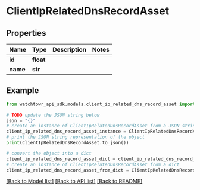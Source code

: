 # ClientIpRelatedDnsRecordAsset


## Properties

Name | Type | Description | Notes
------------ | ------------- | ------------- | -------------
**id** | **float** |  | 
**name** | **str** |  | 

## Example

```python
from watchtowr_api_sdk.models.client_ip_related_dns_record_asset import ClientIpRelatedDnsRecordAsset

# TODO update the JSON string below
json = "{}"
# create an instance of ClientIpRelatedDnsRecordAsset from a JSON string
client_ip_related_dns_record_asset_instance = ClientIpRelatedDnsRecordAsset.from_json(json)
# print the JSON string representation of the object
print(ClientIpRelatedDnsRecordAsset.to_json())

# convert the object into a dict
client_ip_related_dns_record_asset_dict = client_ip_related_dns_record_asset_instance.to_dict()
# create an instance of ClientIpRelatedDnsRecordAsset from a dict
client_ip_related_dns_record_asset_from_dict = ClientIpRelatedDnsRecordAsset.from_dict(client_ip_related_dns_record_asset_dict)
```
[[Back to Model list]](../README.md#documentation-for-models) [[Back to API list]](../README.md#documentation-for-api-endpoints) [[Back to README]](../README.md)


